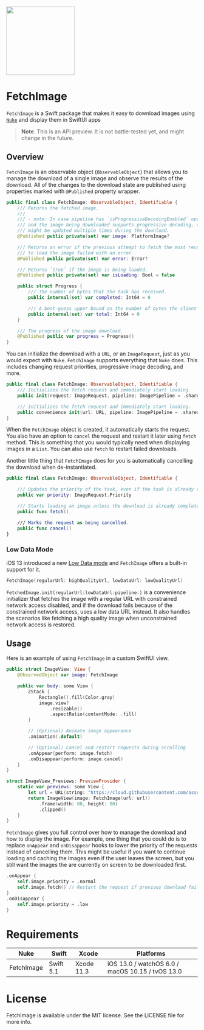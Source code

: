 <br/>

<p align="left"><img src="https://cloud.githubusercontent.com/assets/1567433/13918338/f8670eea-ef7f-11e5-814d-f15bdfd6b2c0.png" height="180"/>

# FetchImage

`FetchImage` is a Swift package that makes it easy to download images using [`Nuke`](https://github.com/kean/Nuke) and display them in SwiftUI apps

> **Note**. This is an API preview. It is not battle-tested yet, and might change in the future.

## Overview

`FetchImage` is an observable object (`ObservableObject`) that allows you to manage the download of a single image and observe the results of the download. All of the changes to the download state are published using properties marked with `@Published` property wrapper.

```swift
public final class FetchImage: ObservableObject, Identifiable {
    /// Returns the fetched image.
    ///
    /// - note: In case pipeline has `isProgressiveDecodingEnabled` option enabled
    /// and the image being downloaded supports progressive decoding, the `image`
    /// might be updated multiple times during the download.
    @Published public private(set) var image: PlatformImage?

    /// Returns an error if the previous attempt to fetch the most recent attempt
    /// to load the image failed with an error.
    @Published public private(set) var error: Error?

    /// Returns `true` if the image is being loaded.
    @Published public private(set) var isLoading: Bool = false

    public struct Progress {
        /// The number of bytes that the task has received.
        public internal(set) var completed: Int64 = 0

        /// A best-guess upper bound on the number of bytes the client expects to send.
        public internal(set) var total: Int64 = 0
    }

    /// The progress of the image download.
    @Published public var progress = Progress()
}
```

You can initialize the download with a `URL`, or an `ImageRequest`, just as you would expect with `Nuke`. `FetchImage` supports everything that `Nuke` does. This includes changing request priorities, progressive image decoding, and more.

```swift
public final class FetchImage: ObservableObject, Identifiable {
    /// Initializes the fetch request and immediately start loading.
    public init(request: ImageRequest, pipeline: ImagePipeline = .shared)

    /// Initializes the fetch request and immediately start loading.
    public convenience init(url: URL, pipeline: ImagePipeline = .shared)
}
```

When the `FetchImage` object is created, it automatically starts the request. You also have an option to `cancel` the request and restart it later using `fetch` method. This is something that you would typically need when displaying images in a `List`. You can also use `fetch` to restart failed downloads.

Another little thing that `FetchImage` does for you is automatically cancelling the download when de-instantiated.

```swift
public final class FetchImage: ObservableObject, Identifiable {

    /// Updates the priority of the task, even if the task is already running.
    public var priority: ImageRequest.Priority

    /// Starts loading an image unless the download is already completed successfully.
    public func fetch()

    /// Marks the request as being cancelled.
    public func cancel()
}
```

### Low Data Mode

iOS 13 introduced a new [Low Data mode](https://support.apple.com/en-us/HT210596) and `FetchImage` offers a built-in support for it.

```swift
FetchImage(regularUrl: highQualityUrl, lowDataUrl: lowQualityUrl)
```

`FetchedImage.init(regularUrl:lowDataUrl:pipeline:)` is a convenience initializer that fetches the image with a regular URL with constrained network access disabled, and if the download fails because of the constrained network access, uses a low data URL instead. It also handles the scenarios like fetching a high quality image when unconstrained network access is restored.

## Usage

Here is an example of using `FetchImage` in a custom SwiftUI view.

```swift
public struct ImageView: View {
    @ObservedObject var image: FetchImage

    public var body: some View {
        ZStack {
            Rectangle().fill(Color.gray)
            image.view?
                .resizable()
                .aspectRatio(contentMode: .fill)
        }

        // (Optional) Animate image appearance
        .animation(.default)

        // (Optional) Cancel and restart requests during scrolling
        .onAppear(perform: image.fetch)
        .onDisappear(perform: image.cancel)
    }
}

struct ImageView_Previews: PreviewProvider {
    static var previews: some View {
        let url = URL(string: "https://cloud.githubusercontent.com/assets/1567433/9781817/ecb16e82-57a0-11e5-9b43-6b4f52659997.jpg")!
        return ImageView(image: FetchImage(url: url))
            .frame(width: 80, height: 80)
            .clipped()
    }
}
```

`FetchImage` gives you full control over how to manage the download and how to display the image. For example, one thing that you could do is to replace `onAppear` and `onDisappear` hooks to lower the priority of the requests instead of cancelling them. This might be useful if you want to continue loading and caching the images even if the user leaves the screen, but you still want the images the are currently on screen to be downloaded first.

```swift
.onAppear {
    self.image.priority = .normal
    self.image.fetch() // Restart the request if previous download failed
}
.onDisappear {
    self.image.priority = .low
}
```

# Requirements

| Nuke          | Swift           | Xcode           | Platforms                                         |
|---------------|-----------------|-----------------|---------------------------------------------------|
| FetchImage     | Swift 5.1       | Xcode 11.3      | iOS 13.0 / watchOS 6.0 / macOS 10.15 / tvOS 13.0  |

# License

FetchImage is available under the MIT license. See the LICENSE file for more info.

